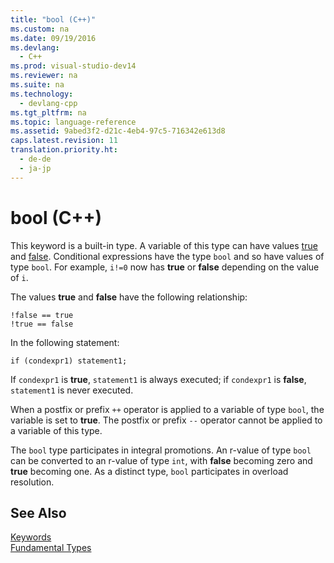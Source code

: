 ```yaml
---
title: "bool (C++)"
ms.custom: na
ms.date: 09/19/2016
ms.devlang: 
  - C++
ms.prod: visual-studio-dev14
ms.reviewer: na
ms.suite: na
ms.technology: 
  - devlang-cpp
ms.tgt_pltfrm: na
ms.topic: language-reference
ms.assetid: 9abed3f2-d21c-4eb4-97c5-716342e613d8
caps.latest.revision: 11
translation.priority.ht: 
  - de-de
  - ja-jp
---
```

# bool (C++)
This keyword is a built-in type. A variable of this type can have values [true](../vs140/true--C---.md) and [false](../vs140/false--C---.md). Conditional expressions have the type `bool` and so have values of type `bool`. For example, `i!=0` now has **true** or **false** depending on the value of `i`.  
  
 The values **true** and **false** have the following relationship:  
  
```  
!false == true  
!true == false  
```  
  
 In the following statement:  
  
```  
if (condexpr1) statement1;   
```  
  
 If `condexpr1` is **true**, `statement1` is always executed; if `condexpr1` is **false**, `statement1` is never executed.  
  
 When a postfix or prefix `++` operator is applied to a variable of type `bool`, the variable is set to **true**. The postfix or prefix `--` operator cannot be applied to a variable of this type.  
  
 The `bool` type participates in integral promotions. An r-value of type `bool` can be converted to an r-value of type `int`, with **false** becoming zero and **true** becoming one. As a distinct type, `bool` participates in overload resolution.  
  
## See Also  
 [Keywords](../vs140/Keywords--C---.md)   
 [Fundamental Types](../vs140/Fundamental-Types---C---.md)
